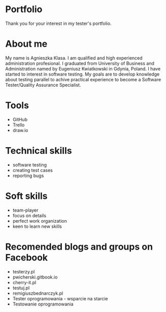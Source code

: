 # Portfolio
Thank you for your interest in my tester's portfolio. 

# About me

My name is Agnieszka Klasa. I am qualified and high experienced administration profesional. I graduated from University of Business and Administration named by Eugeniusz Kwiatkowski in Gdynia, Poland. I have started to interest in software testing. My goals are to develop knowledge about testing parallel to achive practical experience to become a Software Tester/Quality Assurance Specialist.

# Tools

* GitHub
* Trello
* draw.io

# Technical skills

* software testing
* creating test cases
* reporting bugs

# Soft skills

* team-player
* focus on details
* perfect work organization
* keen to learn new skills

# Recomended blogs and groups on Facebook

* testerzy.pl
* pwicherski.gitbook.io
* cherry-it.pl
* testuj.pl
* remigiuszbednarczyk.pl
* Tester oprogramowania - wsparcie na starcie
* Testowanie oprogramowania

